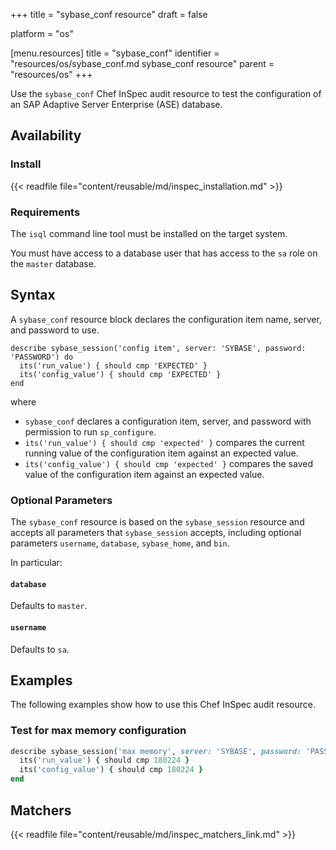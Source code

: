 +++
title = "sybase_conf resource"
draft = false

platform = "os"

[menu.resources]
    title = "sybase_conf"
    identifier = "resources/os/sybase_conf.md sybase_conf resource"
    parent = "resources/os"
+++

Use the `sybase_conf` Chef InSpec audit resource to test the configuration of an SAP Adaptive Server Enterprise (ASE) database.

## Availability

### Install

{{< readfile file="content/reusable/md/inspec_installation.md" >}}

### Requirements

The `isql` command line tool must be installed on the target system.

You must have access to a database user that has access to the `sa` role on the `master` database.

## Syntax

A `sybase_conf` resource block declares the configuration item name, server, and password to use.

    describe sybase_session('config item', server: 'SYBASE', password: 'PASSWORD') do
      its('run_value') { should cmp 'EXPECTED' }
      its('config_value') { should cmp 'EXPECTED' }
    end

where

- `sybase_conf` declares a configuration item, server, and password with permission to run `sp_configure`.
- `its('run_value') { should cmp 'expected' }` compares the current running value of the configuration item against an expected value.
- `its('config_value') { should cmp 'expected' }` compares the saved value of the configuration item against an expected value.

### Optional Parameters

The `sybase_conf` resource is based on the `sybase_session` resource and accepts all parameters that `sybase_session` accepts, including optional parameters `username`, `database`, `sybase_home`, and `bin`.

In particular:

#### `database`

Defaults to `master`.

#### `username`

Defaults to `sa`.

## Examples

The following examples show how to use this Chef InSpec audit resource.

### Test for max memory configuration

```ruby
describe sybase_session('max memory', server: 'SYBASE', password: 'PASSWORD') do
  its('run_value') { should cmp 180224 }
  its('config_value') { should cmp 180224 }
end
```

## Matchers

{{< readfile file="content/reusable/md/inspec_matchers_link.md" >}}
